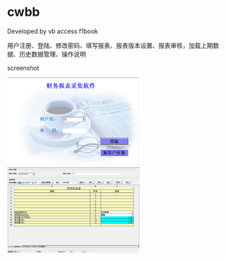 # cwbb
Developed by vb access f1book 

用户注册、登陆、修改密码、填写报表、报表版本设置、报表审核，加载上期数据、历史数据管理、操作说明

screenshot

![登陆界面](https://github.com/niuey2001/cwbb/blob/master/pic/dl.png) ![主界面](https://github.com/niuey2001/cwbb/blob/master/pic/zjm.png)
